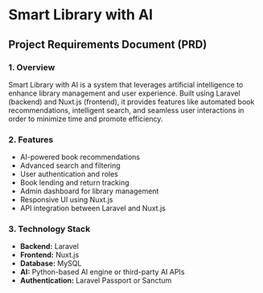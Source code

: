 # Smart Library with AI

## Project Requirements Document (PRD)

### **1. Overview**
Smart Library with AI is a system that leverages artificial intelligence to enhance library management and user experience. Built using Laravel (backend) and Nuxt.js (frontend), it provides features like automated book recommendations, intelligent search, and seamless user interactions in order to minimize time and promote efficiency.

### **2. Features**
- AI-powered book recommendations
- Advanced search and filtering
- User authentication and roles
- Book lending and return tracking
- Admin dashboard for library management
- Responsive UI using Nuxt.js
- API integration between Laravel and Nuxt.js

### **3. Technology Stack**
- **Backend:** Laravel
- **Frontend:** Nuxt.js
- **Database:** MySQL
- **AI:** Python-based AI engine or third-party AI APIs
- **Authentication:** Laravel Passport or Sanctum

